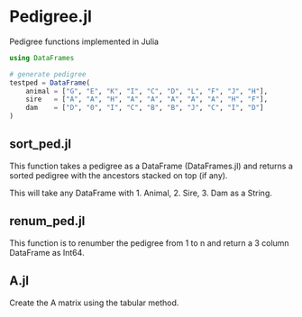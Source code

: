 # Pedigree.jl

Pedigree functions implemented in Julia

```julia
using DataFrames

# generate pedigree
testped = DataFrame( 
	animal = ["G", "E", "K", "I", "C", "D", "L", "F", "J", "H"], 
	sire   = ["A", "A", "H", "A", "A", "A", "A", "A", "H", "F"], 
	dam    = ["D", "0", "I", "C", "B", "B", "J", "C", "I", "D"]
)

```

## sort_ped.jl

This function takes a pedigree as a DataFrame (DataFrames.jl) and returns a sorted pedigree with the ancestors stacked on top (if any). 

This will take any DataFrame with 1. Animal, 2. Sire, 3. Dam as a String. 


## renum_ped.jl

This function is to renumber the pedigree from 1 to n and return a 3 column DataFrame as Int64. 

## A.jl

Create the A matrix using the tabular method. 
